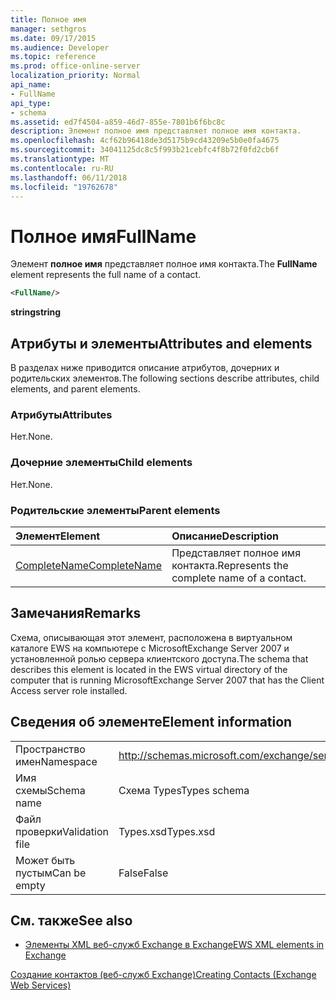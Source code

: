 ```yaml
---
title: Полное имя
manager: sethgros
ms.date: 09/17/2015
ms.audience: Developer
ms.topic: reference
ms.prod: office-online-server
localization_priority: Normal
api_name:
- FullName
api_type:
- schema
ms.assetid: ed7f4504-a859-46d7-855e-7801b6f6bc8c
description: Элемент полное имя представляет полное имя контакта.
ms.openlocfilehash: 4cf62b96418de3d5175b9cd43209e5b0e0fa4675
ms.sourcegitcommit: 34041125dc8c5f993b21cebfc4f8b72f0fd2cb6f
ms.translationtype: MT
ms.contentlocale: ru-RU
ms.lasthandoff: 06/11/2018
ms.locfileid: "19762678"
---
```

# <a name="fullname"></a><span data-ttu-id="88760-103">Полное имя</span><span class="sxs-lookup"><span data-stu-id="88760-103">FullName</span></span>

<span data-ttu-id="88760-104">Элемент **полное имя** представляет полное имя контакта.</span><span class="sxs-lookup"><span data-stu-id="88760-104">The **FullName** element represents the full name of a contact.</span></span> 
  
```xml
<FullName/>
```

 <span data-ttu-id="88760-105">**string**</span><span class="sxs-lookup"><span data-stu-id="88760-105">**string**</span></span>
## <a name="attributes-and-elements"></a><span data-ttu-id="88760-106">Атрибуты и элементы</span><span class="sxs-lookup"><span data-stu-id="88760-106">Attributes and elements</span></span>

<span data-ttu-id="88760-107">В разделах ниже приводится описание атрибутов, дочерних и родительских элементов.</span><span class="sxs-lookup"><span data-stu-id="88760-107">The following sections describe attributes, child elements, and parent elements.</span></span>
  
### <a name="attributes"></a><span data-ttu-id="88760-108">Атрибуты</span><span class="sxs-lookup"><span data-stu-id="88760-108">Attributes</span></span>

<span data-ttu-id="88760-109">Нет.</span><span class="sxs-lookup"><span data-stu-id="88760-109">None.</span></span>
  
### <a name="child-elements"></a><span data-ttu-id="88760-110">Дочерние элементы</span><span class="sxs-lookup"><span data-stu-id="88760-110">Child elements</span></span>

<span data-ttu-id="88760-111">Нет.</span><span class="sxs-lookup"><span data-stu-id="88760-111">None.</span></span>
  
### <a name="parent-elements"></a><span data-ttu-id="88760-112">Родительские элементы</span><span class="sxs-lookup"><span data-stu-id="88760-112">Parent elements</span></span>

|<span data-ttu-id="88760-113">**Элемент**</span><span class="sxs-lookup"><span data-stu-id="88760-113">**Element**</span></span>|<span data-ttu-id="88760-114">**Описание**</span><span class="sxs-lookup"><span data-stu-id="88760-114">**Description**</span></span>|
|:-----|:-----|
|[<span data-ttu-id="88760-115">CompleteName</span><span class="sxs-lookup"><span data-stu-id="88760-115">CompleteName</span></span>](completename.md) <br/> |<span data-ttu-id="88760-116">Представляет полное имя контакта.</span><span class="sxs-lookup"><span data-stu-id="88760-116">Represents the complete name of a contact.</span></span>  <br/> |
   
## <a name="remarks"></a><span data-ttu-id="88760-117">Замечания</span><span class="sxs-lookup"><span data-stu-id="88760-117">Remarks</span></span>

<span data-ttu-id="88760-118">Схема, описывающая этот элемент, расположена в виртуальном каталоге EWS на компьютере с MicrosoftExchange Server 2007 и установленной ролью сервера клиентского доступа.</span><span class="sxs-lookup"><span data-stu-id="88760-118">The schema that describes this element is located in the EWS virtual directory of the computer that is running MicrosoftExchange Server 2007 that has the Client Access server role installed.</span></span>
  
## <a name="element-information"></a><span data-ttu-id="88760-119">Сведения об элементе</span><span class="sxs-lookup"><span data-stu-id="88760-119">Element information</span></span>

|||
|:-----|:-----|
|<span data-ttu-id="88760-120">Пространство имен</span><span class="sxs-lookup"><span data-stu-id="88760-120">Namespace</span></span>  <br/> |http://schemas.microsoft.com/exchange/services/2006/types  <br/> |
|<span data-ttu-id="88760-121">Имя схемы</span><span class="sxs-lookup"><span data-stu-id="88760-121">Schema name</span></span>  <br/> |<span data-ttu-id="88760-122">Схема Types</span><span class="sxs-lookup"><span data-stu-id="88760-122">Types schema</span></span>  <br/> |
|<span data-ttu-id="88760-123">Файл проверки</span><span class="sxs-lookup"><span data-stu-id="88760-123">Validation file</span></span>  <br/> |<span data-ttu-id="88760-124">Types.xsd</span><span class="sxs-lookup"><span data-stu-id="88760-124">Types.xsd</span></span>  <br/> |
|<span data-ttu-id="88760-125">Может быть пустым</span><span class="sxs-lookup"><span data-stu-id="88760-125">Can be empty</span></span>  <br/> |<span data-ttu-id="88760-126">False</span><span class="sxs-lookup"><span data-stu-id="88760-126">False</span></span>  <br/> |
   
## <a name="see-also"></a><span data-ttu-id="88760-127">См. также</span><span class="sxs-lookup"><span data-stu-id="88760-127">See also</span></span>



- [<span data-ttu-id="88760-128">Элементы XML веб-служб Exchange в Exchange</span><span class="sxs-lookup"><span data-stu-id="88760-128">EWS XML elements in Exchange</span></span>](ews-xml-elements-in-exchange.md)


[<span data-ttu-id="88760-129">Создание контактов (веб-служб Exchange)</span><span class="sxs-lookup"><span data-stu-id="88760-129">Creating Contacts (Exchange Web Services)</span></span>](http://msdn.microsoft.com/library/4845917e-70d1-481c-bbd7-011ec6571789%28Office.15%29.aspx)

